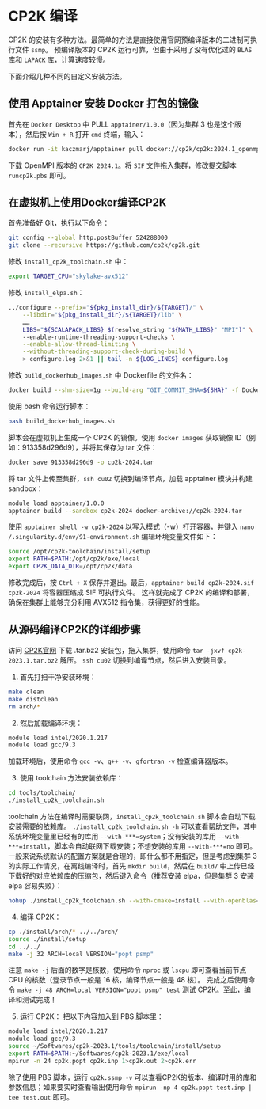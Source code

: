 
# CP2K 编译

CP2K 的安装有多种方法。最简单的方法是直接使用官网预编译版本的二进制可执行文件 `ssmp`。
预编译版本的 CP2K 运行可靠，但由于采用了没有优化过的 `BLAS` 库和 `LAPACK` 库，计算速度较慢。

下面介绍几种不同的自定义安装方法。

## 使用 Apptainer 安装 Docker 打包的镜像

首先在 `Docker Desktop` 中 PULL `apptainer/1.0.0`（因为集群 3 也是这个版本），然后按 `Win + R` 打开 `cmd` 终端，输入：
```sh
docker run -it kaczmarj/apptainer pull docker://cp2k/cp2k:2024.1_openmpi_skylake-avx512_psmp
```
下载 OpenMPI 版本的 `CP2K 2024.1`。将 `SIF` 文件拖入集群，修改提交脚本 `runcp2k.pbs` 即可。

## 在虚拟机上使用Docker编译CP2K

首先准备好 Git，执行以下命令：
```sh
git config --global http.postBuffer 524288000
git clone --recursive https://github.com/cp2k/cp2k.git
```
修改 `install_cp2k_toolchain.sh` 中：
```sh
export TARGET_CPU="skylake-avx512"
```
修改 `install_elpa.sh`：
```sh
../configure --prefix="${pkg_install_dir}/${TARGET}/" \
    --libdir="${pkg_install_dir}/${TARGET}/lib" \
    ……
    LIBS="${SCALAPACK_LIBS} $(resolve_string "${MATH_LIBS}" "MPI")" \
    --enable-runtime-threading-support-checks \
    --enable-allow-thread-limiting \
    --without-threading-support-check-during-build \
    > configure.log 2>&1 || tail -n ${LOG_LINES} configure.log
```
修改 `build_dockerhub_images.sh` 中 Dockerfile 的文件名：
```sh
docker build --shm-size=1g --build-arg "GIT_COMMIT_SHA=${SHA}" -f Dockerfile.test_psmp -t "${TAG}" ../../
```
使用 bash 命令运行脚本：
```sh
bash build_dockerhub_images.sh
```
脚本会在虚拟机上生成一个 CP2K 的镜像。使用 `docker images` 获取镜像 ID（例如：913358d296d9），并将其保存为 tar 文件：
```sh
docker save 913358d296d9 -o cp2k-2024.tar
```
将 tar 文件上传至集群，`ssh cu02` 切换到编译节点，加载 apptainer 模块并构建 sandbox：
```sh
module load apptainer/1.0.0
apptainer build --sandbox cp2k-2024 docker-archive://cp2k-2024.tar
```
使用 `apptainer shell -w cp2k-2024` 以写入模式（-w）打开容器，并键入 `nano /.singularity.d/env/91-environment.sh` 编辑环境变量文件如下：
```sh
source /opt/cp2k-toolchain/install/setup
export PATH=$PATH:/opt/cp2k/exe/local
export CP2K_DATA_DIR=/opt/cp2k/data
```
修改完成后，按 `Ctrl + X` 保存并退出。最后，`apptainer build cp2k-2024.sif cp2k-2024` 将容器压缩成 SIF 可执行文件。
这样就完成了 CP2K 的编译和部署，确保在集群上能够充分利用 AVX512 指令集，获得更好的性能。

## 从源码编译CP2K的详细步骤

访问 [CP2K官网](https://www.cp2k.org/download) 下载 .tar.bz2 安装包，拖入集群，使用命令 `tar -jxvf cp2k-2023.1.tar.bz2` 解压。
`ssh cu02` 切换到编译节点，然后进入安装目录。

1. 首先打扫干净安装环境：
```sh
make clean
make distclean
rm arch/*
```
2. 然后加载编译环境：
```sh
module load intel/2020.1.217
module load gcc/9.3
```
加载环境后，使用命令 `gcc -v`、`g++ -v`、`gfortran -v` 检查编译器版本。

3. 使用 toolchain 方法安装依赖库：
```sh
cd tools/toolchain/
./install_cp2k_toolchain.sh
```
toolchain 方法在编译时需要联网，`install_cp2k_toolchain.sh` 脚本会自动下载安装需要的依赖库。
`./install_cp2k_toolchain.sh -h` 可以查看帮助文件，其中系统环境变量里已经有的库用 `--with-***=system`；没有安装的库用 `--with-***=install`，脚本会自动联网下载安装；不想安装的库用 `--with-***=no` 即可。
一般来说系统默认的配置方案就是合理的，即什么都不用指定，但是考虑到集群 3 的实际工作情况，在离线编译时，首先 `mkdir build`，然后在 `build/` 中上传已经下载好的对应依赖库的压缩包，然后键入命令（推荐安装 elpa，但是集群 3 安装 elpa 容易失败）：
```sh
nohup ./install_cp2k_toolchain.sh --with-cmake=install --with-openblas=no --with-scalapack=no --with-elpa=no --with-plumed=install --with-sirius=no > install.log 2>&1 &
```
4. 编译 CP2K：
```sh
cp ./install/arch/* ../../arch/
source ./install/setup
cd ../../
make -j 32 ARCH=local VERSION="popt psmp"
```
注意 `make -j` 后面的数字是核数，使用命令 `nproc` 或 `lscpu` 即可查看当前节点 CPU 的核数（登录节点一般是 16 核，编译节点一般是 48 核）。
完成之后使用命令 `make -j 48 ARCH=local VERSION="popt psmp" test` 测试 CP2K。至此，编译和测试完成！

5. 运行 CP2K：
把以下内容加入到 PBS 脚本里：
```sh
module load intel/2020.1.217
module load gcc/9.3
source ~/Softwares/cp2k-2023.1/tools/toolchain/install/setup
export PATH=$PATH:~/Softwares/cp2k-2023.1/exe/local
mpirun -n 24 cp2k.popt cp2k.inp 1>cp2k.out 2>cp2k.err
```
除了使用 PBS 脚本，运行 `cp2k.ssmp -v` 可以查看CP2K的版本、编译时用的库和参数信息；如果要实时查看输出使用命令 `mpirun -np 4 cp2k.popt test.inp | tee test.out` 即可。
